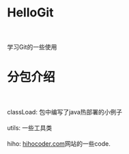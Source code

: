 ﻿# HelloGit
<br/><br/>学习Git的一些使用
# 分包介绍
<br/><br/>classLoad: 包中编写了java热部署的小例子
<br/><br/>utils: 一些工具类
<br/><br/>hiho: <a href="https://hihocoder.com">hihocoder.com<a>网站的一些code.